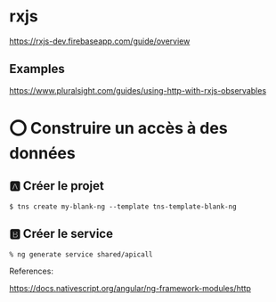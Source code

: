 # rxjs

https://rxjs-dev.firebaseapp.com/guide/overview


## Examples

https://www.pluralsight.com/guides/using-http-with-rxjs-observables


# :o: Construire un accès à des données

## :a: Créer le projet

```
$ tns create my-blank-ng --template tns-template-blank-ng
  ```

## :b: Créer le service

```
% ng generate service shared/apicall
```


References:

https://docs.nativescript.org/angular/ng-framework-modules/http
